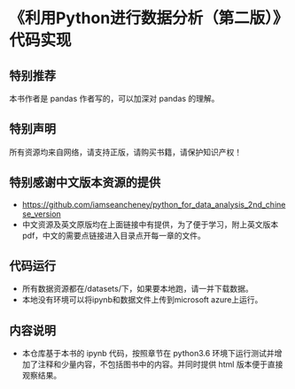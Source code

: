 # 《利用Python进行数据分析（第二版）》代码实现
## 特别推荐

本书作者是 pandas 作者写的，可以加深对 pandas 的理解。

## 特别声明

所有资源均来自网络，请支持正版，请购买书籍，请保护知识产权！

## 特别感谢中文版本资源的提供

- https://github.com/iamseancheney/python_for_data_analysis_2nd_chinese_version
- 中文资源及英文原版均在上面链接中有提供，为了便于学习，附上英文版本pdf，中文的需要点链接进入目录点开每一章的文件。

## 代码运行

- 所有数据资源都在/datasets/下，如果要本地跑，请一并下载数据。
- 本地没有环境可以将ipynb和数据文件上传到microsoft azure上运行。

## 内容说明

- 本仓库基于本书的 ipynb 代码，按照章节在 python3.6 环境下运行测试并增加了注释和少量内容，不包括图书中的内容。并同时提供 html 版本便于直接观察结果。



